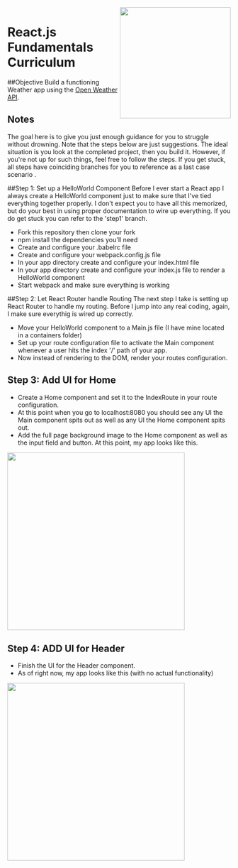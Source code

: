 <img src="http://www.reactjsprogram.com/images/reactjsprogram-500.png" width="250" align="right">

React.js Fundamentals Curriculum
========

##Objective
Build a functioning Weather app using the [Open Weather API](http://openweathermap.org/api).

## Notes
The goal here is to give you just enough guidance for you to struggle without drowning. Note that the steps below are just suggestions. The ideal situation is you look at the completed project, then you build it. However, if you're not up for such things, feel free to follow the steps. If you get stuck, all steps have coinciding branches for you to reference as a last case scenario .

##Step 1: Set up a HelloWorld Component
Before I ever start a React app I always create a HelloWorld component just to make sure that I've tied everything together properly. I don't expect you to have all this memorized, but do your best in using proper documentation to wire up everything. If you do get stuck you can refer to the 'step1' branch.

 * Fork this repository then clone your fork
 * npm install the dependencies you'll need
 * Create and configure your .babelrc file
 * Create and configure your webpack.config.js file
 * In your app directory create and configure your index.html file
 * In your app directory create and configure your index.js file to render a HelloWorld component
 * Start webpack and make sure everything is working

##Step 2: Let React Router handle Routing
The next step I take is setting up React Router to handle my routing. Before I jump into any real coding, again, I make sure everythig is wired up correctly.

 * Move your HelloWorld component to a Main.js file (I have mine located in a containers folder)
 * Set up your route configuration file to activate the Main component whenever a user hits the index '/' path of your app.
 * Now instead of rendering <HelloWorld /> to the DOM, render your routes configuration.

## Step 3: Add UI for Home

 * Create a Home component and set it to the IndexRoute in your route configuration.
 * At this point when you go to localhost:8080 you should see any UI the Main component spits out as well as any UI the Home component spits out.
 * Add the full page background image to the Home component as well as the input field and button. At this point, my app looks like this.

<img src="http://www.reactjsprogram.com/images/home-ui.png" width="400">

## Step 4: ADD UI for Header

 * Finish the UI for the Header component.
 * As of right now, my app looks like this (with no actual functionality)

<img src="http://www.reactjsprogram.com/images/reactfundamentals-step4.png" width="400">